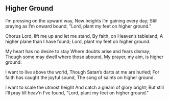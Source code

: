 ## Higher Ground

I’m pressing on the upward way,
New heights I’m gaining every day;
Still praying as I’m onward bound,
"Lord, plant my feet on higher ground."

Chorus
Lord, lift me up and let me stand,
By faith, on Heaven’s tableland,
A higher plane than I have found;
Lord, plant my feet on higher ground.

My heart has no desire to stay
Where doubts arise and fears dismay;
Though some may dwell where those abound,
My prayer, my aim, is higher ground.

I want to live above the world,
Though Satan’s darts at me are hurled;
For faith has caught the joyful sound,
The song of saints on higher ground.

I want to scale the utmost height
And catch a gleam of glory bright;
But still I’ll pray till heav’n I’ve found,
"Lord, plant my feet on higher ground."